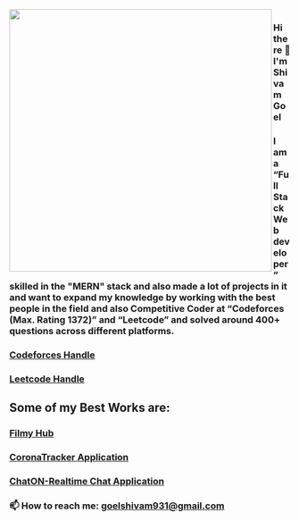 
<img align="left" width="470px" src="https://i.ibb.co/h8SvJ31/Casual-Image-med.jpg">

### Hi there 👋 I'm Shivam Goel   


### I am  a  “Full Stack Web developer” skilled in the "MERN" stack and also made a lot of projects in it and want to expand my knowledge by working with the best people in the field and also Competitive Coder at “Codeforces (Max. Rating 1372)” and “Leetcode” and solved around 400+ questions across different platforms.

### [Codeforces Handle](https://codeforces.com/profile/shivam931) <br>
### [Leetcode Handle](https://leetcode.com/goelshivam931/)

## Some of my Best Works are:

### [Filmy Hub](https://github.com/goelshivam931/Filmy-Hub-App) <br>
### [CoronaTracker Application](https://github.com/goelshivam931/CoronaTrackerApp) <br>
### [ChatON-Realtime Chat Application ](https://github.com/goelshivam931/ChatON-Realtime-Chat-App) <br>

### 📫 How to reach me: goelshivam931@gmail.com




<!--
**goelshivam931/goelshivam931** is a ✨ _special_ ✨ repository because its `README.md` (this file) appears on your GitHub profile.

Here are some ideas to get you started:

- 🔭 I’m currently working on ...
- 🌱 I’m currently learning ...
- 👯 I’m looking to collaborate on ...
- 🤔 I’m looking for help with ...
- 💬 Ask me about ...
- 📫 How to reach me: ...
- 😄 Pronouns: ...
- ⚡ Fun fact: ...
-->
